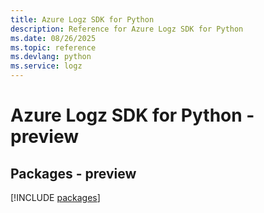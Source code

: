 ```yaml
---
title: Azure Logz SDK for Python
description: Reference for Azure Logz SDK for Python
ms.date: 08/26/2025
ms.topic: reference
ms.devlang: python
ms.service: logz
---
```

# Azure Logz SDK for Python - preview
## Packages - preview
[!INCLUDE [packages](logz-index.md)]